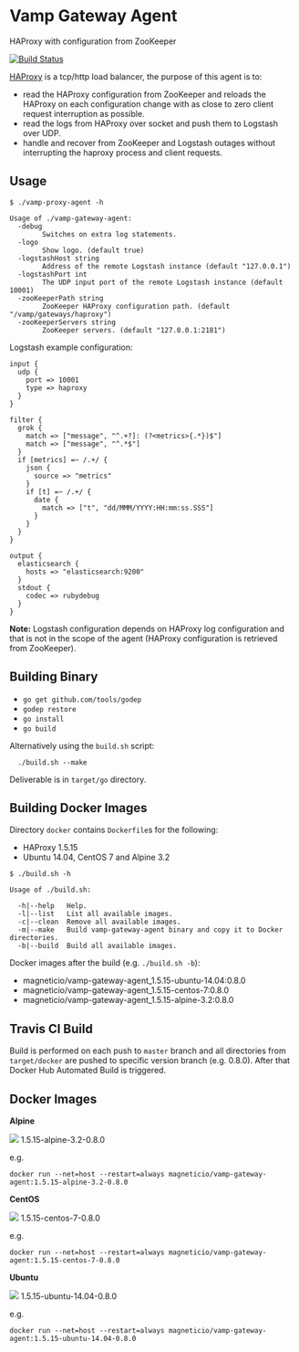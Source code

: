 # Vamp Gateway Agent

HAProxy with configuration from ZooKeeper

[![Build Status](https://travis-ci.org/magneticio/vamp-gateway-agent.svg?branch=master)](https://travis-ci.org/magneticio/vamp-gateway-agent)

[HAProxy](http://www.haproxy.org/) is a tcp/http load balancer, the purpose of this agent is to: 

- read the HAProxy configuration from ZooKeeper and reloads the HAProxy on each configuration change with as close to zero client request interruption as possible.
- read the logs from HAProxy over socket and push them to Logstash over UDP.
- handle and recover from ZooKeeper and Logstash outages without interrupting the haproxy process and client requests.

## Usage

```
$ ./vamp-proxy-agent -h
                                       
Usage of ./vamp-gateway-agent:
  -debug
        Switches on extra log statements.
  -logo
        Show logo. (default true)
  -logstashHost string
        Address of the remote Logstash instance (default "127.0.0.1")
  -logstashPort int
        The UDP input port of the remote Logstash instance (default 10001)
  -zooKeeperPath string
        ZooKeeper HAProxy configuration path. (default "/vamp/gateways/haproxy")
  -zooKeeperServers string
        ZooKeeper servers. (default "127.0.0.1:2181")
```

Logstash example configuration:

```
input {
  udp {
    port => 10001
    type => haproxy
  }
}

filter {
  grok {
    match => ["message", "^.+?]: (?<metrics>{.*})$"]
    match => ["message", "^.*$"]
  }
  if [metrics] =~ /.+/ {
    json {
      source => "metrics"
    }
    if [t] =~ /.+/ {
      date {
        match => ["t", "dd/MMM/YYYY:HH:mm:ss.SSS"]
      }
    }
  }
}

output {
  elasticsearch {
    hosts => "elasticsearch:9200"
  }
  stdout {
    codec => rubydebug
  }
}
```

**Note:** Logstash configuration depends on HAProxy log configuration and that is not in the scope of the agent (HAProxy configuration is retrieved from ZooKeeper). 

## Building Binary

- `go get github.com/tools/godep`
- `godep restore`
- `go install`
- `go build`

Alternatively using the `build.sh` script:
```
  ./build.sh --make
```
Deliverable is in `target/go` directory.
 
## Building Docker Images

Directory `docker` contains `Dockerfile`s for the following:

- HAProxy 1.5.15
- Ubuntu 14.04, CentOS 7 and Alpine 3.2

```
$ ./build.sh -h

Usage of ./build.sh:

  -h|--help   Help.
  -l|--list   List all available images.
  -c|--clean  Remove all available images.
  -m|--make   Build vamp-gateway-agent binary and copy it to Docker directories.
  -b|--build  Build all available images.

```

Docker images after the build (e.g. `./build.sh -b`): 

- magneticio/vamp-gateway-agent_1.5.15-ubuntu-14.04:0.8.0
- magneticio/vamp-gateway-agent_1.5.15-centos-7:0.8.0
- magneticio/vamp-gateway-agent_1.5.15-alpine-3.2:0.8.0 

## Travis CI Build

Build is performed on each push to `master` branch and all directories from `target/docker` are pushed to specific version branch (e.g. 0.8.0).
After that Docker Hub Automated Build is triggered.

## Docker Images

**Alpine**

[![](https://badge.imagelayers.io/magneticio/vamp-gateway-agent:1.5.15-alpine-3.2-0.8.0.svg)](https://imagelayers.io/?images=magneticio/vamp-gateway-agent:1.5.15-alpine-3.2-0.8.0) 1.5.15-alpine-3.2-0.8.0

e.g.

```
docker run --net=host --restart=always magneticio/vamp-gateway-agent:1.5.15-alpine-3.2-0.8.0
```

**CentOS**

[![](https://badge.imagelayers.io/magneticio/vamp-gateway-agent:1.5.15-centos-7-0.8.0.svg)](https://imagelayers.io/?images=magneticio/vamp-gateway-agent:1.5.15-centos-7-0.8.0) 1.5.15-centos-7-0.8.0

e.g.

```
docker run --net=host --restart=always magneticio/vamp-gateway-agent:1.5.15-centos-7-0.8.0
```

**Ubuntu**

[![](https://badge.imagelayers.io/magneticio/vamp-gateway-agent:1.5.15-ubuntu-14.04-0.8.0.svg)](https://imagelayers.io/?images=magneticio/vamp-gateway-agent:1.5.15-ubuntu-14.04-0.8.0) 1.5.15-ubuntu-14.04-0.8.0

e.g.

```
docker run --net=host --restart=always magneticio/vamp-gateway-agent:1.5.15-ubuntu-14.04-0.8.0
```
